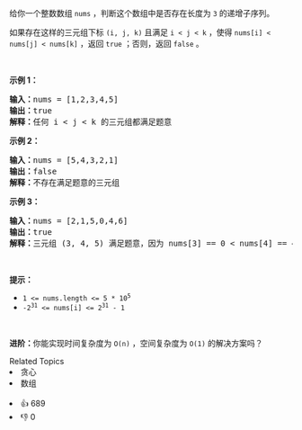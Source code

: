 <p>给你一个整数数组&nbsp;<code>nums</code> ，判断这个数组中是否存在长度为 <code>3</code> 的递增子序列。</p>

<p>如果存在这样的三元组下标 <code>(i, j, k)</code>&nbsp;且满足 <code>i &lt; j &lt; k</code> ，使得&nbsp;<code>nums[i] &lt; nums[j] &lt; nums[k]</code> ，返回 <code>true</code> ；否则，返回 <code>false</code> 。</p>

<p>&nbsp;</p>

<p><strong>示例 1：</strong></p>

<pre>
<strong>输入：</strong>nums = [1,2,3,4,5]
<strong>输出：</strong>true
<strong>解释：</strong>任何 i &lt; j &lt; k 的三元组都满足题意
</pre>

<p><strong>示例 2：</strong></p>

<pre>
<strong>输入：</strong>nums = [5,4,3,2,1]
<strong>输出：</strong>false
<strong>解释：</strong>不存在满足题意的三元组</pre>

<p><strong>示例 3：</strong></p>

<pre>
<strong>输入：</strong>nums = [2,1,5,0,4,6]
<strong>输出：</strong>true
<strong>解释：</strong>三元组 (3, 4, 5) 满足题意，因为 nums[3] == 0 &lt; nums[4] == 4 &lt; nums[5] == 6
</pre>

<p>&nbsp;</p>

<p><strong>提示：</strong></p>

<ul> 
 <li><code>1 &lt;= nums.length &lt;= 5 * 10<sup>5</sup></code></li> 
 <li><code>-2<sup>31</sup> &lt;= nums[i] &lt;= 2<sup>31</sup> - 1</code></li> 
</ul>

<p>&nbsp;</p>

<p><strong>进阶：</strong>你能实现时间复杂度为 <code>O(n)</code> ，空间复杂度为 <code>O(1)</code> 的解决方案吗？</p>

<div><div>Related Topics</div><div><li>贪心</li><li>数组</li></div></div><br><div><li>👍 689</li><li>👎 0</li></div>